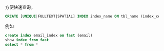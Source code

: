 方便快速查询。
```SQL
CREATE [UNIQUE|FULLTEXT|SPATIAL] INDEX index_name ON tbl_name (index_col_name, ...)
```

例如
```SQL
create index email_index on fast (email)
show index from fast
select * from *
```
